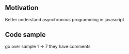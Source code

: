 <h2>Motivation</h2>
Better understand asynchronous programming in javascript

<h2>Code sample</h2>
go over sample 1 -> 7 they have comments